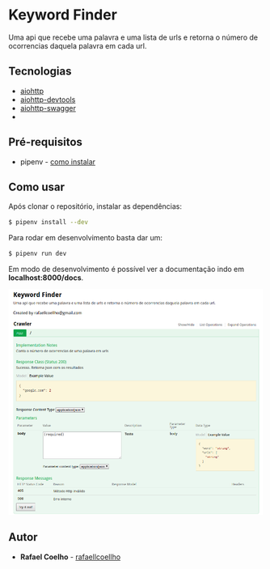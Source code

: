 # Keyword Finder 

Uma api que recebe uma palavra e uma lista de urls e retorna o número de ocorrencias daquela palavra em cada url.

## Tecnologias 

* [aiohttp](https://aiohttp.readthedocs.io/en/stable/index.html)
* [aiohttp-devtools](https://github.com/aio-libs/aiohttp-devtools)
* [aiohttp-swagger](https://github.com/cr0hn/aiohttp-swagger)
*

## Pré-requisitos

* pipenv - [como instalar](https://pipenv.readthedocs.io/en/latest/install/#installing-pipenv)
 
## Como usar

Após clonar o repositório, instalar as dependências:

```bash
$ pipenv install --dev
```

Para rodar em desenvolvimento basta dar um: 

```bash
$ pipenv run dev
```

Em modo de desenvolvimento é possível ver a documentação indo em __localhost:8000/docs__. 

<p align="center">
	<a href="">
		<img alt="docs" src="docs/imgs/01.png" width="600px">
	</a>
</p>

## Autor 

* **Rafael Coelho** - [rafaellcoellho](https://github.com/rafaellcoellho)
